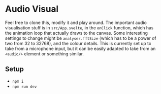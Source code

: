 # Audio Visual

Feel free to clone this, modify it and play around. The important audio visualisation stuff is in `src/App.svelte`, in the `onClick` function, which has the animation loop that actually draws to the canvas. Some interesting settings to change might be `analyser.fftSize` (which has to be a power of two from 32 to 32768), and the colour details. This is currently set up to take from a microphone input, but it can be easily adapted to take from an `<audio/>` element or something similar.

## Setup

- `npm i`
- `npm run dev`
